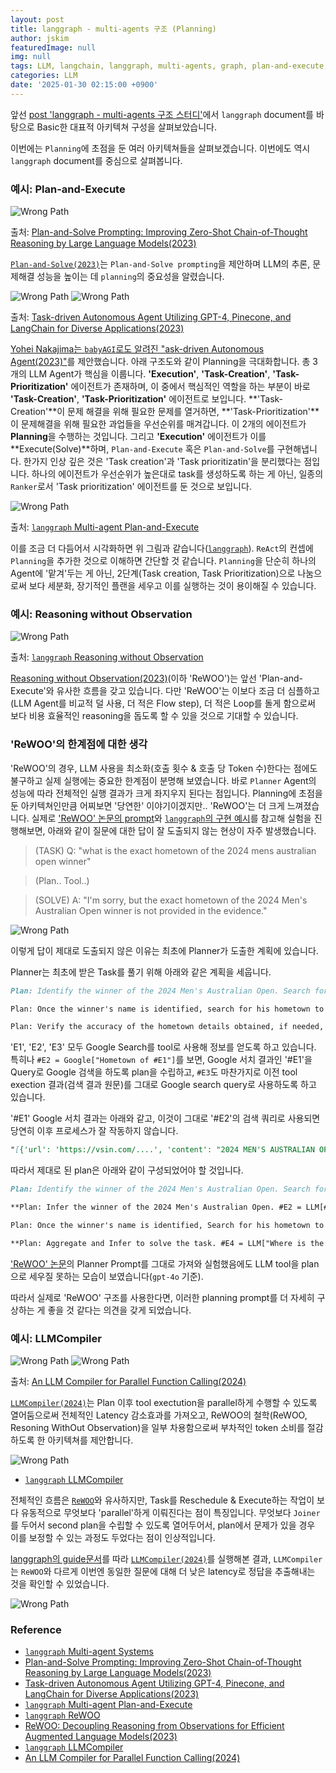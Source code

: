```yaml
---
layout: post
title: langgraph - multi-agents 구조 (Planning)
author: jskim
featuredImage: null
img: null
tags: LLM, langchain, langgraph, multi-agents, graph, plan-and-execute, babyagi
categories: LLM
date: '2025-01-30 02:15:00 +0900'
---
```


앞선 [post 'langgraph - multi-agents 구조 스터디'](https://jskim0406.github.io/posts/langgraph-toolcalls/)에서 `langgraph` document를 바탕으로 Basic한 대표적 아키텍쳐 구성을 살펴보았습니다.

이번에는 `Planning`에 초점을 둔 여러 아키텍쳐들을 살펴보겠습니다. 이번에도 역시 `langgraph` document를 중심으로 살펴봅니다.

### 예시: Plan-and-Execute

<img src="../assets/img/llm/langgraph_pe2.png" alt="Wrong Path">

출처: [Plan-and-Solve Prompting: Improving Zero-Shot Chain-of-Thought Reasoning by Large Language Models(2023)](https://arxiv.org/abs/2305.04091)

[`Plan-and-Solve(2023)`](https://arxiv.org/abs/2305.04091)는 `Plan-and-Solve prompting`을 제안하며 LLM의 추론, 문제해결 성능을 높이는 데 `planning`의 중요성을 알렸습니다. 

<img src="../assets/img/llm/langgraph_pe3.png" alt="Wrong Path">

<img src="../assets/img/llm/langgraph_pe4.png" alt="Wrong Path">

출처: [Task-driven Autonomous Agent Utilizing GPT-4, Pinecone, and LangChain for Diverse Applications(2023)](https://yoheinakajima.com/task-driven-autonomous-agent-utilizing-gpt-4-pinecone-and-langchain-for-diverse-applications/)

[Yohei Nakajima는 `babyAGI`로도 알려진 "ask-driven Autonomous Agent(2023)"](https://yoheinakajima.com/task-driven-autonomous-agent-utilizing-gpt-4-pinecone-and-langchain-for-diverse-applications/)를 제안했습니다. 아래 구조도와 같이 Planning을 극대화합니다. 총 3개의 LLM Agent가 핵심을 이룹니다. **'Execution'**, **'Task-Creation'**, **'Task-Prioritization'** 에이전트가 존재하며, 이 중에서 핵심적인 역할을 하는 부분이 바로 **'Task-Creation'**, **'Task-Prioritization'** 에이전트로 보입니다. **'Task-Creation'**이 문제 해결을 위해  필요한 문제를 열거하면, **'Task-Prioritization'**이 문제해결을 위해 필요한 과업들을 우선순위를 매겨갑니다. 이 2개의 에이전트가 **Planning**을 수행하는 것입니다. 그리고 **'Execution'** 에이전트가 이를 **Execute(Solve)**하며, `Plan-and-Execute` 혹은 `Plan-and-Solve`를 구현해냅니다. 한가지 인상 깊은 것은 'Task creation'과 'Task prioritizatin'을 분리했다는 점입니다. 하나의 에이전트가 우선순위가 높은대로 task를 생성하도록 하는 게 아닌, 일종의 `Ranker`로서 'Task prioritization' 에이전트를 둔 것으로 보입니다.

<img src="../assets/img/llm/langgraph_pe.png" alt="Wrong Path">

출처: [`langgraph` Multi-agent Plan-and-Execute](https://langchain-ai.github.io/langgraph/tutorials/plan-and-execute/plan-and-execute/)

이를 조금 더 다듬어서 시각화하면 위 그림과 같습니다([`langgraph`](https://langchain-ai.github.io/langgraph/tutorials/plan-and-execute/plan-and-execute/)). `ReAct`의 컨셉에 `Planning`을 추가한 것으로 이해하면 간단할 것 같습니다. `Planning`을 단순히 하나의 Agent에 '맡겨'두는 게 아닌, 2단계(Task creation, Task Prioritization)으로 나눔으로써 보다 세분화, 장기적인 플랜을 세우고 이를 실행하는 것이 용이해질 수 있습니다.

### 예시: Reasoning without Observation

<img src="../assets/img/llm/langgraph_pe5.png" alt="Wrong Path">

출처: [`langgraph` Reasoning without Observation](https://langchain-ai.github.io/langgraph/tutorials/rewoo/rewoo/)

[Reasoning without Observation(2023)](https://arxiv.org/pdf/2305.18323)(이하 'ReWOO')는 앞선 'Plan-and-Execute'와 유사한 흐름을 갖고 있습니다. 다만 'ReWOO'는 이보다 조금 더 심플하고(LLM Agent를 비교적 덜 사용, 더 적은 Flow step), 더 적은 Loop를 돌게 함으로써 보다 비용 효율적인 reasoning을 돕도록 할 수 있을 것으로 기대할 수 있습니다.

### 'ReWOO'의 한계점에 대한 생각
'ReWOO'의 경우, LLM 사용을 최소화(호출 횟수 & 호출 당 Token 수)한다는 점에도 불구하고 실제 실행에는 중요한 한계점이 분명해 보였습니다.
바로 `Planner` Agent의 성능에 따라 전체적인 실행 결과가 크게 좌지우지 된다는 점입니다. Planning에 초점을 둔 아키텍쳐인만큼 어찌보면 '당연한' 이야기이겠지만.. 'ReWOO'는 더 크게 느껴졌습니다. 실제로 ['ReWOO' 논문의 prompt](https://arxiv.org/pdf/2305.18323)와 [`langgraph`의 구현 예시](https://langchain-ai.github.io/langgraph/tutorials/rewoo/rewoo/)를 참고해 실험을 진행해보면, 아래와 같이 질문에 대한 답이 잘 도출되지 않는 현상이 자주 발생했습니다.

> (TASK) Q: "what is the exact hometown of the 2024 mens australian open winner"

> (Plan.. Tool..)

> (SOLVE) A: "I'm sorry, but the exact hometown of the 2024 Men's Australian Open winner is not provided in the evidence."

<img src="../assets/img/llm/langgraph_pe6.png" alt="Wrong Path">

이렇게 답이 제대로 도출되지 않은 이유는 최초에 Planner가 도출한 계획에 있습니다.

Planner는 최초에 받은 Task를 풀기 위해 아래와 같은 계획을 세웁니다.

```markdown
Plan: Identify the winner of the 2024 Men's Australian Open. Search for the winner's name and related details. #E1 = Google["2024 Men's Australian Open winner"]

Plan: Once the winner's name is identified, search for his hometown to gather detailed information. #E2 = Google["Hometown of #E1"]

Plan: Verify the accuracy of the hometown details obtained, if needed, by cross-referencing multiple sources to ensure the information is consistent. #E3 = Google["#E2 hometown verification"]
```

'E1', 'E2', 'E3' 모두 Google Search를 tool로 사용해 정보를 얻도록 하고 있습니다. 특히나 `#E2 = Google["Hometown of #E1"]`를 보면, Google 서치 결과인 '#E1'을 Query로 Google 검색을 하도록 plan을 수립하고, `#E3`도 마찬가지로 이전 tool exection 결과(검색 결과 원문)를 그대로 Google search query로 사용하도록 하고 있습니다.

'#E1' Google 서치 결과는 아래와 같고, 이것이 그대로 '#E2'의 검색 쿼리로 사용되면 당연히 이후 프로세스가 잘 작동하지 않습니다.

```markdown
"[{'url': 'https://vsin.com/....', 'content': "2024 MEN'S AUSTRALIAN OPEN WINNER. PLAYER VS FIELD ODDS. FIELD. P...."}, {'url': 'https://vsin.com/wp-content/uploads/2...., 'content': "2024 MEN'S AUSTRALIAN OPEN WINNER. PLAYER. 42201. 42203. PLAYER V...}, ...]"
```

따라서 제대로 된 plan은 아래와 같이 구성되었어야 할 것입니다.

```markdown
Plan: Identify the winner of the 2024 Men's Australian Open. Search for the winner's name and related details. #E1 = Google["2024 Men's Australian Open winner"]

**Plan: Infer the winner of the 2024 Men's Australian Open. #E2 = LLM[#E1"]**

Plan: Once the winner's name is identified, Search for his hometown to gather detailed information. #E3 = Google[where is the hometown of #E2"]

**Plan: Aggregate and Infer to solve the task. #E4 = LLM["Where is the hometown based on #E3"]**
```

['ReWOO' 논문](https://arxiv.org/pdf/2305.18323)의 Planner Prompt를 그대로 가져와 실험했음에도 LLM tool을 plan으로 세우질 못하는 모습이 보였습니다(`gpt-4o` 기준).

따라서 실제로 'ReWOO' 구조를 사용한다면, 이러한 planning prompt를 더 자세히 구상하는 게 좋을 것 같다는 의견을 갖게 되었습니다.


### 예시: LLMCompiler

<img src="../assets/img/llm/langgraph_pe7.png" alt="Wrong Path">
<img src="../assets/img/llm/langgraph_pe8.png" alt="Wrong Path">

출처: [An LLM Compiler for Parallel Function Calling(2024)](https://arxiv.org/abs/2312.04511)

[`LLMCompiler(2024)`]((https://arxiv.org/abs/2312.04511))는 Plan 이후 tool exectution을 parallel하게 수행할 수 있도록 열어둠으로써 전체적인 Latency 감소효과를 가져오고, ReWOO의 철학(ReWOO, Resoning WithOut Observation)을 일부 차용함으로써 부차적인 token 소비를 절감하도록 한 아키텍쳐를 제안합니다.

<img src="../assets/img/llm/langgraph_pe9.png" alt="Wrong Path">

- [`langgraph` LLMCompiler](https://langchain-ai.github.io/langgraph/tutorials/llm-compiler/LLMCompiler/)

전체적인 흐름은 [`ReWOO`](https://arxiv.org/pdf/2305.18323)와 유사하지만, Task를 Reschedule & Execute하는 작업이 보다 유동적으로 무엇보다 'parallel'하게 이뤄진다는 점이 특징입니다. 무엇보다 `Joiner`를 두어서 second plan을 수립할 수 있도록 열어두어서, plan에서 문제가 있을 경우 이를 보정할 수 있는 과정도 두었다는 점이 인상적입니다.

[langgraph의 guide문서](https://langchain-ai.github.io/langgraph/tutorials/llm-compiler/LLMCompiler/)를 따라 [`LLMCompiler(2024)`]((https://arxiv.org/abs/2312.04511))를 실행해본 결과, `LLMCompiler`는 `ReWOO`와 다르게 이번엔 동일한 질문에 대해 더 낮은 latency로 정답을 추출해내는 것을 확인할 수 있었습니다.

<img src="../assets/img/llm/langgraph_pe91.png" alt="Wrong Path">


### Reference
- [`langgraph` Multi-agent Systems](https://langchain-ai.github.io/langgraph/concepts/multi_agent/)
- [Plan-and-Solve Prompting: Improving Zero-Shot Chain-of-Thought Reasoning by Large Language Models(2023)](https://arxiv.org/abs/2305.04091)
- [Task-driven Autonomous Agent Utilizing GPT-4, Pinecone, and LangChain for Diverse Applications(2023)](https://yoheinakajima.com/task-driven-autonomous-agent-utilizing-gpt-4-pinecone-and-langchain-for-diverse-applications/)
- [`langgraph` Multi-agent Plan-and-Execute](https://langchain-ai.github.io/langgraph/tutorials/plan-and-execute/plan-and-execute/)
- [`langgraph` ReWOO](https://langchain-ai.github.io/langgraph/tutorials/rewoo/rewoo/) 
- [ReWOO: Decoupling Reasoning from Observations for Efficient Augmented Language Models(2023)](https://arxiv.org/pdf/2305.18323)
- [`langgraph` LLMCompiler](https://langchain-ai.github.io/langgraph/tutorials/llm-compiler/LLMCompiler/)
- [An LLM Compiler for Parallel Function Calling(2024)](https://arxiv.org/abs/2312.04511)